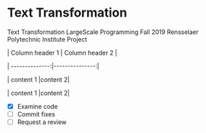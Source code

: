 # Text Transformation
Text Transformation
LargeScale Programming Fall 2019 Rensselaer Polytechnic Institute Project
	
| Column header 1 | Column header 2 |

| --------------:|---------------:|

| content 1 |content 2|

| content 1 |content 2|

- [x] Examine code
- [ ] Commit fixes
- [ ] Request a review